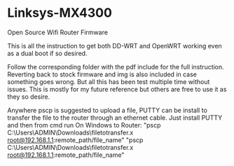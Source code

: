 # Linksys-MX4300
Open Source Wifi Router Firmware

This is all the instruction to get both DD-WRT and OpenWRT working even as a dual boot if so desired.

Follow the corresponding folder with the pdf include for the full instruction. Reverting back to stock firmware and img is also included in case something goes wrong. But all this has been test multiple time without issues. This is mostly for my future reference but others are free to use it as they so desire.

Anywhere pscp is suggested to upload a file, PUTTY can be install to transfer the file to the router through an ethernet cable. Just install PUTTY and then from cmd run
On Windows to Router:
"pscp C:\Users\ADMIN\Downloads\filetotransfer.x root@192.168.1.1:remote_path/file_name"
"pscp C:\Users\ADMIN\Downloads\filetotransfer.x root@192.168.1.1:remote_path/file_name"
